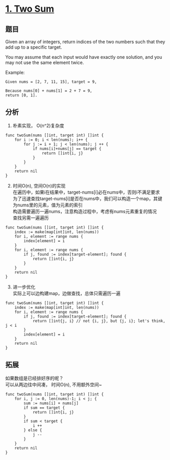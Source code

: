 # [1. Two Sum](https://leetcode.com/problems/two-sum/)

## 题目

Given an array of integers, return indices of the two numbers such that they add up to a specific target.

You may assume that each input would have exactly one solution, and you may not use the same element twice.

Example:

```text
Given nums = [2, 7, 11, 15], target = 9,

Because nums[0] + nums[1] = 2 + 7 = 9,
return [0, 1].
```

## 分析

1. 朴素实现， O(n^2)复杂度<br>
```
func twoSum(nums []int, target int) []int {
	for i := 0; i < len(nums); i++ {
		for j := i + 1; j < len(nums); j ++ {
			if nums[i]+nums[j] == target {
				return []int{i, j}
			}
		}
	}
	return nil
}
```
2. 时间O(n), 空间O(n)的实现<br>
在遍历中，如果i在结果中，target-nums[i]必在nums中，否则i不满足要求<br>
为了迅速查找target-nums[i]是否在nums中，我们可以构造一个map，其键为nums里的元素，值为元素的索引<br>
构造需要遍历一遍nums，注意构造过程中，考虑有nums元素重复的情况<br>
查找另需一遍遍历<br>
```
func twoSum(nums []int, target int) []int {
	index := make(map[int]int, len(nums))
	for i, element := range nums {
		index[element] = i
	}
	for i, element := range nums {
		if j, found := index[target-element]; found {
			return []int{i, j}
		}
	}
	return nil
}
```
3. 进一步优化<br>
实际上可以边构建map，边做查找，总体只需遍历一遍<br>
```
func twoSum(nums []int, target int) []int {
	index := make(map[int]int, len(nums))
	for i, element := range nums {
		if j, found := index[target-element]; found {
			return []int{j, i} // not {i, j}, but {j, i}; let's think, j < i
		}
		index[element] = i
	}
	return nil
}

```
## 拓展
如果数组是已经排好序的呢？<br>
可以从两边往中间凑， 时间O(n), 不用额外空间~
```
func twoSum(nums []int, target int) []int {
	for i, j := 0, len(nums)-1; i < j; {
		sum := nums[i] + nums[j]
		if sum == target {
			return []int{i, j}
		}
		if sum < target {
			i ++
		} else {
			j --
		}
	}
	return nil
}
```
